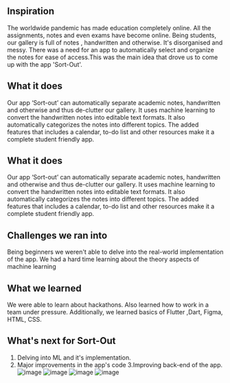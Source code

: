 ## Inspiration
The worldwide pandemic has made education completely online.  All the assignments, notes and even exams have become online.  Being students, our gallery is full of  notes , handwritten and otherwise. It's  disorganised and messy. There was a need for an app to automatically select and organize the notes for ease of access.This was the main idea that drove us to come up with the app 'Sort-Out'.
## What it does
Our app ‘Sort-out’ can automatically separate academic notes, handwritten and otherwise and thus  de-clutter our gallery. It uses machine learning to convert the handwritten notes into editable text formats. It also automatically  categorizes the notes into different topics. The added features that includes a calendar, to-do list and other resources make it a complete student friendly app.
## What it does
Our app ‘Sort-out’ can automatically separate academic notes, handwritten and otherwise and thus  de-clutter our gallery. It uses machine learning to convert the handwritten notes into editable text formats. It also automatically  categorizes the notes into different topics. The added features that includes a calendar, to-do list and other resources make it a complete student friendly app.
## Challenges we ran into
Being beginners we weren't able to delve into the real-world implementation of the app. We had a hard time learning about the theory aspects of machine learning
## What we learned
We were able to learn about hackathons. Also learned how to work in a team under pressure. Additionally, we learned basics of Flutter ,Dart, Figma, HTML, CSS.
## What's next for Sort-Out
1. Delving into ML and it's implementation.
2. Major improvements in the app's code
3.Improving back-end of the app.
![image](https://user-images.githubusercontent.com/83901287/123526449-a0521e80-d6f5-11eb-8c76-11cdb543f897.png)
![image](https://user-images.githubusercontent.com/83901287/123526471-caa3dc00-d6f5-11eb-8d82-60a34a0043bc.png)
![image](https://user-images.githubusercontent.com/83901287/123526481-d55e7100-d6f5-11eb-9e0d-7a9a3bda7e49.png)
![image](https://user-images.githubusercontent.com/83901287/123526492-e7401400-d6f5-11eb-8287-87f9fb66dc2b.png)

